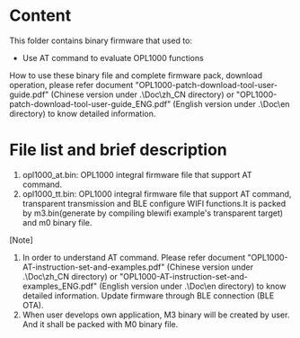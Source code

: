 # Content
This folder contains binary firmware that used to:

- Use AT command to evaluate OPL1000 functions

How to use these binary file and complete firmware pack, download operation, please refer document "OPL1000-patch-download-tool-user-guide.pdf" (Chinese version under .\Doc\zh_CN directory) or "OPL1000-patch-download-tool-user-guide_ENG.pdf" (English version under .\Doc\en directory)  to know detailed information. 

# File list and brief description  
1. opl1000_at.bin: OPL1000 integral firmware file that support AT command.
2. opl1000_tt.bin: OPL1000 integral firmware file that support AT command, transparent transmission and BLE configure WIFI functions.It is packed by m3.bin(generate by compiling blewifi example's transparent target) and m0 binary file.  

[Note] 

1. In order to understand AT command. Please refer document "OPL1000-AT-instruction-set-and-examples.pdf" (Chinese version under .\Doc\zh_CN directory) or "OPL1000-AT-instruction-set-and-examples_ENG.pdf" (English version under .\Doc\en directory)  to know detailed information. Update firmware through BLE connection (BLE OTA). 
2. When user develops own application, M3 binary will be created by user. And it shall be packed with  M0 binary file.  

